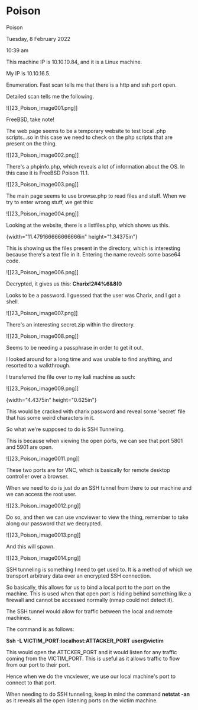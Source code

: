 # Poison

Poison

Tuesday, 8 February 2022

10:39 am

This machine IP is 10.10.10.84, and it is a Linux machine.

My IP is 10.10.16.5.

&#x20;

Enumeration. Fast scan tells me that there is a http and ssh port open.

Detailed scan tells me the following.

&#x20;

!\[\[23\_Poison\_image001.png]]

&#x20;

FreeBSD, take note!

The web page seems to be a temporary website to test local .php scripts...so in this case we need to check on the php scripts that are present on the thing.

&#x20;

!\[\[23\_Poison\_image002.png]]

&#x20;

There's a phpinfo.php, which reveals a lot of information about the OS. In this case it is FreeBSD Poison 11.1.

!\[\[23\_Poison\_image003.png]]

&#x20;

The main page seems to use browse.php to read files and stuff. When we try to enter wrong stuff, we get this:

!\[\[23\_Poison\_image004.png]]

&#x20;

Looking at the website, there is a listfiles.php, which shows us this.

{width="11.479166666666666in" height="1.34375in"}

This is showing us the files present in the directory, which is interesting because there's a text file in it. Entering the name reveals some base64 code.

&#x20;

!\[\[23\_Poison\_image006.png]]

&#x20;

Decrypted, it gives us this: **Charix!2#4%6&8(0**

&#x20;

Looks to be a password. I guessed that the user was Charix, and I got a shell.

!\[\[23\_Poison\_image007.png]]

&#x20;

There's an interesting secret.zip within the directory.

!\[\[23\_Poison\_image008.png]]

Seems to be needing a passphrase in order to get it out.

&#x20;

I looked around for a long time and was unable to find anything, and resorted to a walkthrough.

&#x20;

I transferred the file over to my kali machine as such:

!\[\[23\_Poison\_image009.png]]

&#x20;

{width="4.4375in" height="0.625in"}

&#x20;

This would be cracked with charix password and reveal some 'secret' file that has some weird characters in it.

&#x20;

So what we're supposed to do is SSH Tunneling.

&#x20;

This is because when viewing the open ports, we can see that port 5801 and 5901 are open.

!\[\[23\_Poison\_image0011.png]]

&#x20;

&#x20;

These two ports are for VNC, which is basically for remote desktop controller over a browser.

&#x20;

When we need to do is just do an SSH tunnel from there to our machine and we can access the root user.

!\[\[23\_Poison\_image0012.png]]

&#x20;

Do so, and then we can use vncviewer to view the thing, remember to take along our password that we decrypted.

!\[\[23\_Poison\_image0013.png]]

&#x20;

And this will spawn.

!\[\[23\_Poison\_image0014.png]]

&#x20;

SSH tunneling is something I need to get used to. It is a method of which we transport arbitrary data over an encrypted SSH connection.

&#x20;

So basically, this allows for us to bind a local port to the port on the machine. This is used when that open port is hiding behind something like a firewall and cannot be accessed normally (nmap could not detect it).

&#x20;

The SSH tunnel would allow for traffic between the local and remote machines.

&#x20;

The command is as follows:

**Ssh -L VICTIM\_PORT:localhost:ATTACKER\_PORT user@victim**

&#x20;

This would open the ATTCKER\_PORT and it would listen for any traffic coming from the VICTIM\_PORT. This is useful as it allows traffic to flow from our port to their port.

&#x20;

Hence when we do the vncviewer, we use our local machine's port to connect to that port.

&#x20;

When needing to do SSH tunneling, keep in mind the command **netstat -an** as it reveals all the open listening ports on the victim machine.
